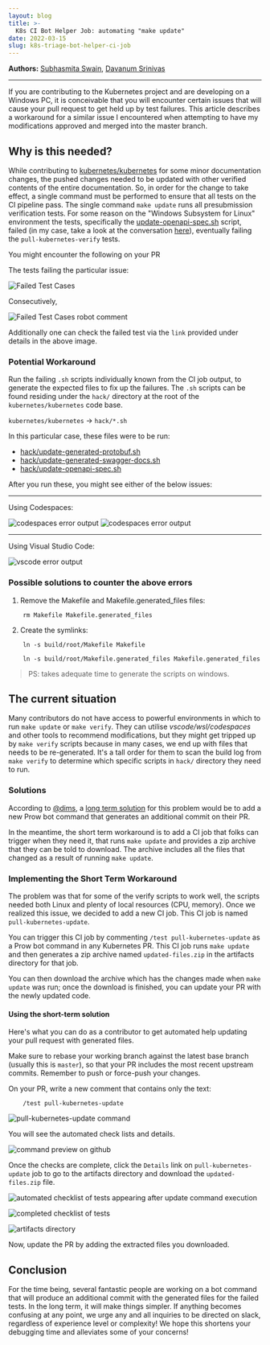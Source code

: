 ```yaml
---
layout: blog
title: >-
  K8s CI Bot Helper Job: automating "make update"
date: 2022-03-15
slug: k8s-triage-bot-helper-ci-job
---
```


**Authors:** [Subhasmita Swain](https://github.com/SubhasmitaSw), [Davanum Srinivas](https://github.com/dims) 

---


If you are contributing to the Kubernetes project and are developing on a Windows PC, it is conceivable that you will encounter certain issues that will cause your pull request to get held up by test failures. This article describes a workaround for a similar issue I encountered when attempting to have my modifications approved and merged into the master branch.

## Why is this needed?
 
While contributing to [kubernetes/kubernetes](https://github.com/kubernetes/kubernetes) for some minor documentation changes, the pushed changes needed to be updated with other verified contents of the entire documentation. So, in order for the change to take effect, a single command must be performed to ensure that all tests on the CI pipeline pass. The single command `make update` runs all presubmission verification tests. For some reason on the "Windows Subsystem for Linux" environment the tests, specifically the [update-openapi-spec.sh](https://github.com/kubernetes/kubernetes/blob/master/hack/update-openapi-spec.sh) script, failed (in my case, take a look at the conversation [here](https://github.com/kubernetes/kubernetes/pull/107691)), eventually failing the `pull-kubernetes-verify` tests.



You might encounter the following on your PR


The tests failing the particular issue:

![Failed Test Cases](failing_test_cases.png)

Consecutively, 

![Failed Test Cases robot comment](k8s_ci_failed_tests.png)

Additionally one can check the failed test via the `link` provided under details in the above image.

### Potential Workaround

Run the failing `.sh` scripts individually known from the CI job output, to generate the expected files to fix up the failures. The `.sh` scripts can be found residing under the `hack/` directory at the root of the `kubernetes/kubernetes` code base. 

`kubernetes/kubernetes` &rarr; `hack/*.sh`



In this particular case, these files were to be run:

* [hack/update-generated-protobuf.sh](https://github.com/kubernetes/kubernetes/blob/master/hack/update-generated-protobuf.sh) 
* [hack/update-generated-swagger-docs.sh](https://github.com/kubernetes/kubernetes/blob/master/hack/update-generated-swagger-docs.sh)
* [hack/update-openapi-spec.sh](https://github.com/kubernetes/kubernetes/blob/master/hack/update-openapi-spec.sh)

After you run these, you might see either of the below issues:

---
Using Codespaces:

![codespaces error output](codespaces.png)
![codespaces error output](codespaces2.png)

---

Using Visual Studio Code:

![vscode error output](vscode.png)

### Possible solutions to counter the above errors

1. Remove the Makefile and Makefile.generated_files files:

```
    rm Makefile Makefile.generated_files
```

2. Create the symlinks:

```
    ln -s build/root/Makefile Makefile
```

```
    ln -s build/root/Makefile.generated_files Makefile.generated_files
```  

> PS: takes adequate time to generate the scripts on windows.

## The current situation

Many contributors do not have access to powerful environments in which to run `make update` or `make verify`. They can utilise *vscode/wsl/codespaces* and other tools to recommend modifications, but they might get tripped up by `make verify` scripts because in many cases, we end up with files that needs to be re-generated. It's a tall order for them to scan the build log from `make verify` to determine which specific scripts in `hack/` directory they need to run.

### Solutions

According to [@dims](https://github.com/dims), a [long term solution](https://github.com/kubernetes/kubernetes/issues/109374#issuecomment-1092155063) for this problem would be to add a new Prow bot command that generates an additional commit on their PR.

In the meantime, the short term workaround is to add a CI job that folks can trigger when they need it, that runs `make update` and provides a zip archive that they can be told to download. The archive includes all the files that changed as a result of running `make update`.

### Implementing the Short Term Workaround

The problem was that for some of the verify scripts to work well, the scripts needed both Linux
and plenty of local resources (CPU, memory). Once we realized this issue, we decided to add a new CI job. This CI job is named `pull-kubernetes-update`.  

You can trigger this CI job by commenting `/test pull-kubernetes-update` as a Prow bot command in any Kubernetes PR. This CI job runs `make update` and then generates a zip archive named `updated-files.zip` in the artifacts directory for that job.  

You can then download the archive which has the changes made when `make update` was run;
once the download is finished, you can update your PR with the newly updated code.

#### Using the short-term solution

Here's what you can do as a contributor to get automated help updating your pull request with generated files.

Make sure to rebase your working branch against the latest base branch (usually this is `master`), so that your PR includes the most recent upstream commits. Remember to push or force-push your changes.

On your PR, write a new comment that contains only the text: 

```
    /test pull-kubernetes-update
```

![pull-kubernetes-update command](tpku_command.png)

You will see the automated check lists and details.

![command preview on github](checklists.png)

Once the checks are complete, click the `Details` link on `pull-kubernetes-update` job to go to the artifacts directory and  download the `updated-files.zip` file.

![automated checklist of tests appearing after update command execution](completed_checklist.png)

![completed checklist of tests](artifacts.png)

![artifacts directory](jenkins.png)

Now, update the PR by adding the extracted files you downloaded. 

## Conclusion

For the time being, several fantastic people are working on a bot command that will produce an additional commit with the generated files for the failed tests. In the long term, it will make things simpler. If anything becomes confusing at any point, we urge any and all inquiries to be directed on slack, regardless of experience level or complexity! We hope this shortens your debugging time and alleviates some of your concerns!
